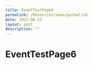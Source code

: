 ```yaml
---
title: EventTestPage6
permalink: /Resources/news/permalink
date: 2022-06-13
layout: post
description: ""
---
```

# EventTestPage6
